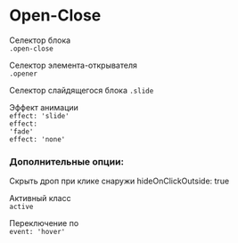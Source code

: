 # Open-Close
Селектор блока<br>
<code>.open-close</code>

Селектор элемента-открывателя</br>
<code>.opener</code><br>

Селектор слайдящегося блока
<code>.slide</code><br>

Эффект анимации<br>
<code>effect: 'slide'</code><br>
<code>effect: 'fade'</code><br>
<code>effect: 'none'</code><br>

<strong><h3>Дополнительные опции:</h3></strong>

Скрыть дроп при клике снаружи
hideOnClickOutside: true

Активный класс<br>
<code>active</code>

Переключение по<br>
<code>event: 'hover'</code>
